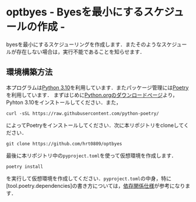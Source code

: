 # optbyes - Byesを最小にするスケジュールの作成 -
byesを最小にするスケジューリングを作成します．またそのようなスケジュールが存在しない場合は，実行不能であることを知らせます．

## 環境構築方法
本プログラムは[Python 3.10](https://www.python.org)を利用しています．またパッケージ管理には[Poetry](https://python-poetry.org)を利用しています．
まずはじめに[Python.orgのダウンロードページ](https://www.python.org/downloads/)より，Pyhton 3.10をインストールしてください．また，
```
curl -sSL https://raw.githubusercontent.com/python-poetry/
```
によってPoetryをインストールしてください．次に本リポジトリをcloneしてください．
```
git clone https://github.com/hrt0809/optbyes
```
最後に本リポジトリ中の```pyproject.toml```を使って仮想環境を作成します．
```
poetry install
```
を実行して仮想環境を作成してください．```pyproject.toml```の中身，特に[tool.poetry.dependencies]の書き方については，[依存関係仕様](https://cocoatomo.github.io/poetry-ja/dependency-specification/)が参考になります．
